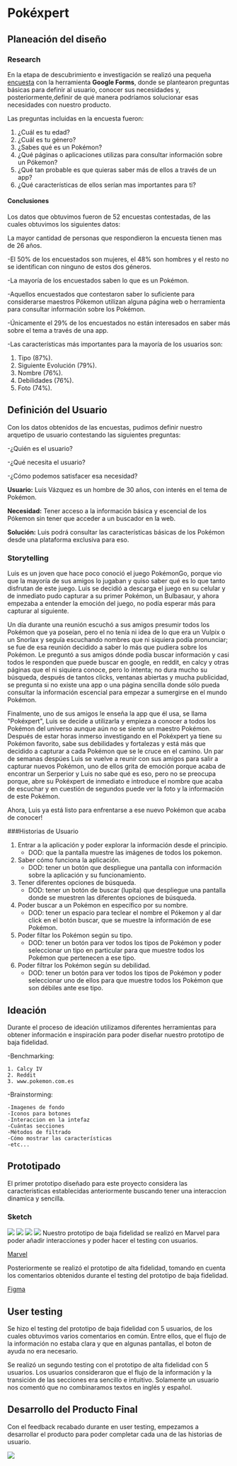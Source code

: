 # Pokéxpert

## Planeación del diseño

### Research

En la etapa de descubrimiento e investigación se realizó una pequeña [encuesta](https://docs.google.com/forms/d/1tJGnAgtlCqnqvrWzWuQZs6nvSESzQ6HWGSOJAOwO7CY/edit#responses) con la herramienta **Google Forms**, donde se plantearon preguntas básicas para definir al usuario, conocer sus necesidades y, posteriormente,definir de qué manera podríamos solucionar esas necesidades con nuestro producto.

Las preguntas incluidas en la encuesta fueron:

1. ¿Cuál es tu edad?
2. ¿Cuál es tu género?
3. ¿Sabes qué es un Pokémon?
4. ¿Qué páginas o aplicaciones utilizas para consultar información sobre un Pókemon?
5. ¿Qué tan probable es que quieras saber más de ellos a través de un app?
6. ¿Qué características de ellos serían mas importantes para ti?

#### Conclusiones

Los datos que obtuvimos fueron de 52 encuestas contestadas, de las cuales obtuvimos los siguientes datos:

La mayor cantidad de personas que respondieron la encuesta tienen mas de 26 años.

-El 50% de los encuestados son mujeres, el 48% son hombres y el resto no se identifican con ninguno de estos dos géneros.

-La mayoría de los encuestados saben lo que es un Pokémon.

-Aquellos encuestados que contestaron saber lo suficiente para considerarse maestros Pókemon utilizan alguna página web o herramienta para consultar información sobre los Pokémon.

-Únicamente el 29% de los encuestados no están interesados en saber más sobre el tema a través de una app.

-Las características más importantes para la mayoría de los usuarios son:

1. Tipo (87%).
2. Siguiente Evolución (79%).
3. Nombre (76%).
4. Debilidades (76%).
5. Foto (74%).

## Definición del Usuario

Con los datos obtenidos de las encuestas, pudimos definir nuestro arquetipo de usuario contestando las siguientes preguntas:

-¿Quién es el usuario?

-¿Qué necesita el usuario?

-¿Cómo podemos satisfacer esa necesidad?

**Usuario:** Luis Vázquez es un hombre de 30 años,  con interés en el tema de Pokémon.

**Necesidad:** Tener acceso a la información básica y escencial de los Pókemon sin tener que acceder a un buscador en la web.

**Solución:** Luis podrá consultar las características básicas de los Pokémon desde una plataforma exclusiva para eso.

### Storytelling

Luis es un joven que hace poco conoció el juego PokémonGo, porque vio que la  mayoría de sus amigos lo jugaban y quiso saber qué es lo que tanto disfrutan de este juego. Luis se decidió a descarga el juego en su celular y de inmediato pudo capturar a su primer Pokémon, un Bulbasaur, y ahora empezaba a entender la emoción del juego, no podía esperar más para capturar al siguiente.

 Un día durante una reunión escuchó a sus amigos presumir todos los Pokémon que ya poseían, pero el no tenía ni idea de lo que era un Vulpix o un Snorlax y seguía escuchando nombres que ni siquiera podía pronunciar; se fue de esa reunión decidido a saber lo más que pudiera sobre los Pokémon. Le preguntó a sus amigos dónde podía buscar información y casi todos le  responden que puede buscar en google, en reddit, en calcy y otras páginas que el ni siquiera conoce, pero lo intenta; no dura mucho su búsqueda, después de tantos clicks, ventanas abiertas y mucha publicidad, se pregunta si no existe una app o una página sencilla donde sólo pueda consultar la información escencial para empezar a sumergirse en el mundo Pokémon.

  Finalmente, uno de sus amigos le enseña la app que él usa, se llama "Pokéxpert", Luis se decide a utilizarla y empieza a conocer a todos los Pokémon del universo aunque aún no se siente un maestro Pokémon. Después de estar horas inmerso investigando en el Pokéxpert ya tiene su Pokémon favorito, sabe sus debilidades y fortalezas y está más que decidido a capturar a cada Pokémon que se le cruce en el camino. Un par de semanas despúes Luis se vuelve a reunir con sus amigos para salir a capturar nuevos Pokémon, uno de ellos grita de emoción porque acaba de encontrar un Serperior y Luis no sabe qué es eso, pero no se preocupa porque, abre su Pokéxpert de inmediato e introduce el nombre que acaba de escuchar y en cuestión de segundos puede ver la foto y la información de este Pokémon.
  
   Ahora, Luis ya está listo para enfrentarse a ese nuevo Pokémon que acaba de conocer!

   ###Historias de Usuario

1. Entrar a la aplicación y poder explorar la información desde el principio.
    * DOD: que la pantalla muestre las imágenes de todos los pokemon.
2. Saber cómo funciona la aplicación.
    * DOD: tener un botón que despliegue una pantalla con información sobre la aplicación y su funcionamiento.
3. Tener diferentes opciones de búsqueda.
    * DOD: tener un botón de buscar (lupita) que despliegue una pantalla donde se muestren las diferentes opciones de búsqueda.
4. Poder buscar a un Pokémon en específico por su nombre.
    * DOD: tener un espacio para teclear el nombre el Pókemon y al dar click en el botón buscar, que se muestre la información de ese Pokémon.
5. Poder filtar los Pokémon según su tipo.
    * DOD: tener un botón para ver todos los tipos de Pokémon y poder seleccionar un tipo en particular para que muestre todos los Pokémon que pertenecen a ese tipo.
6. Poder filtrar los Pokémon según su debilidad.
    * DOD: tener un botón para ver todos los tipos de Pokémon y poder seleccionar uno de ellos para que muestre todos los Pokémon que son débiles ante ese tipo.

## Ideación

Durante el proceso de ideación utilizamos diferentes herramientas para obtener información e inspiración para poder diseñar nuestro prototipo de baja fidelidad.

-Benchmarking:

    1. Calcy IV
    2. Reddit
    3. www.pokemon.com.es

-Brainstorming:

    -Imagenes de fondo 
    -Iconos para botones
    -Interaccion en la intefaz
    -Cuántas secciones
    -Métodos de filtrado
    -Cómo mostrar las características
    -etc...



## Prototipado

El primer prototipo diseñado para este proyecto considera las caracteristicas establecidas anteriormente buscando tener una interaccion dinamica y sencilla.

### Sketch

<img src= "src/Imagenes/pantalla-base.gif">
<img src= "src/Imagenes/Pantalla-buscar.jpg">
<img src= "src/Imagenes/buscar-por-nombre.jpg">
<img src= "src/Imagenes/Pantalla-ayuda.jpg">
Nuestro prototipo de baja fidelidad se realizó en Marvel para poder añadir interacciones y poder hacer el testing con usuarios.

[Marvel](https://marvelapp.com/54bga3j)

Posteriormente se realizó el prototipo de alta fidelidad, tomando en cuenta los comentarios obtenidos durante el testing del prototipo de baja fidelidad.

[Figma](https://www.figma.com/proto/RuuRyCwdiktPEFaCtM0xpCVN/Pok%C3%A9xpert?node-id=27%3A0&scaling=min-zoom)

## User testing

Se hizo el testing del prototipo de baja fidelidad con 5 usuarios, de los cuales obtuvimos varios comentarios en común. Entre ellos, que el flujo de la información no estaba clara y que en algunas pantallas, el boton de ayuda no era necesario.

Se realizó un segundo testing con el prototipo de alta fidelidad con 5 usuarios. Los usuarios consideraron que el flujo de la información y la transición de las secciones era sencillo e intuitivo. Solamente un usuario nos comentó que no combinaramos textos en inglés y español.

## Desarrollo del Producto Final

Con el feedback recabado durante en user testing, empezamos a desarrollar el producto para poder completar cada una de las historias de usuario.

<img src= "src/Imagenes/Producto-final.png">
